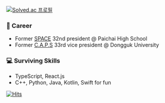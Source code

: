 [![Solved.ac
프로필](http://mazassumnida.wtf/api/v2/generate_badge?boj=choyj1222)](https://solved.ac/choyj1222)
### 👋 Career
- Former [SPACE](https://paichai.space) 32nd president @ Paichai High School
- Former [C.A.P.S](https://caps.dongguk.edu) 33rd vice president @ Dongguk University

### 💻 Surviving Skills
- TypeScript, React.js
- C++, Python, Java, Kotlin, Swift for fun

[![Hits](https://hits.seeyoufarm.com/api/count/incr/badge.svg?url=https%3A%2F%2Fgithub.com%2FRieLCho&count_bg=%2379C83D&title_bg=%23555555&icon=&icon_color=%23E7E7E7&title=hits&edge_flat=false)](https://hits.seeyoufarm.com)
